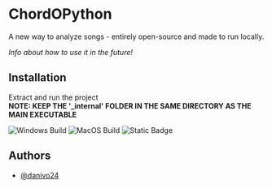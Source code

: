 
# ChordOPython 
A new way to analyze songs - entirely open-source and made to run locally.

*Info about how to use it in the future!*




## Installation

Extract and run the project \
**NOTE: KEEP THE '_internal' FOLDER IN THE SAME DIRECTORY AS THE MAIN EXECUTABLE**

![Windows Build](https://img.shields.io/badge/Build-Windows-blue?style=plastic&label=Build&link=https%3A%2F%2Fnightly.link%2Fdanivo24%2FChordOPython%2Fworkflows%2Fbuild%2Fmain%2FChordOPython-windows) ![MacOS Build](https://img.shields.io/badge/MacOS-Build?style=plastic&logo=apple&label=Build&link=https%3A%2F%2Fnightly.link%2Fdanivo24%2FChordOPython%2Fworkflows%2Fbuild%2Fmain%2FChordOPython-macos) ![Static Badge](https://img.shields.io/badge/Build-Ubuntu-orange?style=plastic&logo=ubuntu&label=Build&link=https%3A%2F%2Fnightly.link%2Fdanivo24%2FChordOPython%2Fworkflows%2Fbuild%2Fmain%2FChordOPython-ubuntu)






## Authors

- [@danivo24](https://www.github.com/danivo24)

